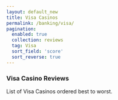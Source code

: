 ```yaml
---
layout: default_new
title: Visa Casinos
permalink: /banking/visa/
pagination: 
  enabled: true
  collection: reviews
  tag: Visa
  sort_field: 'score'
  sort_reverse: true
---
```


### Visa Casino Reviews

List of Visa Casinos ordered best to worst.